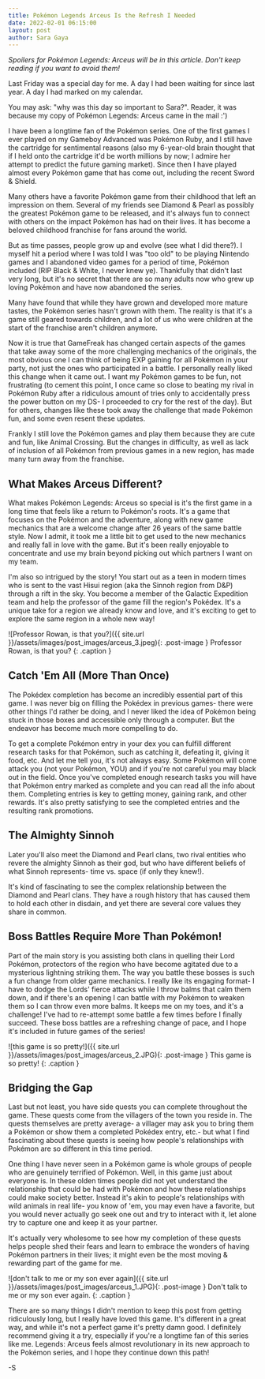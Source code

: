 ```yaml
---
title: Pokémon Legends Arceus Is the Refresh I Needed
date: 2022-02-01 06:15:00
layout: post
author: Sara Gaya
---
```


_Spoilers for Pokémon Legends: Arceus will be in this article. Don't keep reading if you want to avoid them!_

Last Friday was a special day for me. A day I had been waiting for since last year. A day I had marked on my calendar.

You may ask: "why was this day so important to Sara?". Reader, it was because my copy of Pokémon Legends: Arceus came in the mail :')

I have been a longtime fan of the Pokémon series. One of the first games I ever played on my Gameboy Advanced was Pokémon Ruby, and I still have the cartridge for sentimental reasons (also my 6-year-old brain thought that if I held onto the cartridge it'd be worth millions by now; I admire her attempt to predict the future gaming market). Since then I have played almost every Pokémon game that has come out, including the recent Sword & Shield.

Many others have a favorite Pokémon game from their childhood that left an impression on them. Several of my friends see Diamond & Pearl as possibly the greatest Pokémon game to be released, and it's always fun to connect with others on the impact Pokémon has had on their lives. It has become a beloved childhood franchise for fans around the world.

But as time passes, people grow up and evolve (see what I did there?). I myself hit a period where I was told I was "too old" to be playing Nintendo games and I abandoned video games for a period of time, Pokémon included (RIP Black & White, I never knew ye). Thankfully that didn't last very long, but it's no secret that there are so many adults now who grew up loving Pokémon and have now abandoned the series.

Many have found that while they have grown and developed more mature tastes, the Pokémon series hasn't grown with them. The reality is that it's a game still geared towards children, and a lot of us who were children at the start of the franchise aren't children anymore.

Now it is true that GameFreak has changed certain aspects of the games that take away some of the more challenging mechanics of the originals, the most obvious one I can think of being EXP gaining for all Pokémon in your party, not just the ones who participated in a battle. I personally really liked this change when it came out. I want my Pokémon games to be fun, not frustrating (to cement this point, I once came so close to beating my rival in Pokémon Ruby after a ridiculous amount of tries only to accidentally press the power button on my DS- I proceeded to cry for the rest of the day). But for others, changes like these took away the challenge that made Pokémon fun, and some even resent these updates.

Frankly I still love the Pokémon games and play them because they are cute and fun, like Animal Crossing. But the changes in difficulty, as well as lack of inclusion of all Pokémon from previous games in a new region, has made many turn away from the franchise.

## What Makes Arceus Different?

What makes Pokémon Legends: Arceus so special is it's the first game in a long time that feels like a return to Pokémon's roots. It's a game that focuses on the Pokémon and the adventure, along with new game mechanics that are a welcome change after 26 years of the same battle style. Now I admit, it took me a little bit to get used to the new mechanics and really fall in love with the game. But it's been really enjoyable to concentrate and use my brain beyond picking out which partners I want on my team.

I'm also so intrigued by the story! You start out as a teen in modern times who is sent to the vast Hisui region (aka the Sinnoh region from D&P) through a rift in the sky. You become a member of the Galactic Expedition team and help the professor of the game fill the region's Pokédex. It's a unique take for a region we already know and love, and it's exciting to get to explore the same region in a whole new way!

![Professor Rowan, is that you?]({{ site.url }}/assets/images/post_images/arceus_3.jpeg){: .post-image }
Professor Rowan, is that you?
{: .caption }

## Catch 'Em All (More Than Once)

The Pokédex completion has become an incredibly essential part of this game. I was never big on filling the Pokédex in previous games- there were other things I'd rather be doing, and I never liked the idea of Pokémon being stuck in those boxes and accessible only through a computer. But the endeavor has become much more compelling to do.

To get a complete Pokémon entry in your dex you can fulfill different research tasks for that Pokémon, such as catching it, defeating it, giving it food, etc. And let me tell you, it's not always easy. Some Pokémon will come attack you (not your Pokémon, YOU) and if you're not careful you may black out in the field. Once you've completed enough research tasks you will have that Pokémon entry marked as complete and you can read all the info about them. Completing entries is key to getting money, gaining rank, and other rewards. It's also pretty satisfying to see the completed entries and the resulting rank promotions.

## The Almighty Sinnoh

Later you'll also meet the Diamond and Pearl clans, two rival entities who revere the almighty Sinnoh as their god, but who have different beliefs of what Sinnoh represents- time vs. space (if only they knew!).

It's kind of fascinating to see the complex relationship between the Diamond and Pearl clans. They have a rough history that has caused them to hold each other in disdain, and yet there are several core values they share in common.

## Boss Battles Require More Than Pokémon!

Part of the main story is you assisting both clans in quelling their Lord Pokémon, protectors of the region who have become agitated due to a mysterious lightning striking them. The way you battle these bosses is such a fun change from older game mechanics. I really like its engaging format- I have to dodge the Lords' fierce attacks while I throw balms that calm them down, and if there's an opening I can battle with my Pokémon to weaken them so I can throw even more balms. It keeps me on my toes, and it's a challenge! I've had to re-attempt some battle a few times before I finally succeed. These boss battles are a refreshing change of pace, and I hope it's included in future games of the series!

![this game is so pretty!]({{ site.url }}/assets/images/post_images/arceus_2.JPG){: .post-image }
This game is so pretty!
{: .caption }

## Bridging the Gap

Last but not least, you have side quests you can complete throughout the game. These quests come from the villagers of the town you reside in. The quests themselves are pretty average- a villager may ask you to bring them a Pokémon or show them a completed Pokédex entry, etc.- but what I find fascinating about these quests is seeing how people's relationships with Pokémon are so different in this time period.

One thing I have never seen in a Pokémon game is whole groups of people who are genuinely terrified of Pokémon. Well, in this game just about everyone is. In these olden times people did not yet understand the relationship that could be had with Pokémon and how these relationships could make society better. Instead it's akin to people's relationships with wild animals in real life- you know of 'em, you may even have a favorite, but you would never actually go seek one out and try to interact with it, let alone try to capture one and keep it as your partner.

It's actually very wholesome to see how my completion of these quests helps people shed their fears and learn to embrace the wonders of having Pokémon partners in their lives; it might even be the most moving & rewarding part of the game for me.

![don't talk to me or my son ever again]({{ site.url }}/assets/images/post_images/arceus_1.JPG){: .post-image }
Don't talk to me or my son ever again.
{: .caption }

There are so many things I didn't mention to keep this post from getting ridiculously long, but I really have loved this game. It's different in a great way, and while it's not a perfect game it's pretty damn good. I definitely recommend giving it a try, especially if you're a longtime fan of this series like me. Legends: Arceus feels almost revolutionary in its new approach to the Pokémon series, and I hope they continue down this path!

-S
